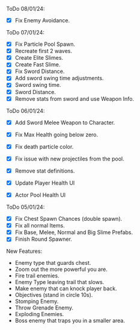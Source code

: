 ﻿ToDo 08/01/24:

- [x] Fix Enemy Avoidance.

ToDo 07/01/24:

- [x] Fix Particle Pool Spawn.
- [x] Recreate first 2 waves.
- [x] Create Elite Slimes.
- [x] Create Fast Slime.
- [x] Fix Sword Distance.
- [x] Add sword swing time adjustments.
- [x] Sword swing time.
- [x] Sword Distance.
- [x] Remove stats from sword and use Weapon Info.

ToDo 06/01/24:

- [x] Add Sword Melee Weapon to Character.
- [x] Fix Max Health going below zero.
- [x] Fix death particle color.
- [x] Fix issue with new projectiles from the pool. 
- [x] Remove stat definitions.

- [x] Update Player Health UI
- [x] Actor Pool Health UI

ToDo 05/01/24:

- [x] Fix Chest Spawn Chances (double spawn).
- [x] Fix all normal Items.
- [x] Fix Base, Melee, Normal and Big Slime Prefabs.
- [x] Finish Round Spawner.

New Features:

- Enemy type that guards chest.
- Zoom out the more powerful you are.
- Fire trail enemies.
- Enemy Type leaving trail that slows.
- Make enemy that can knock player back.
- Objectives (stand in circle 10s).
- Stomping Enemy.
- Throw Grenade Enemy.
- Exploding Enemies.
- Boss enemy that traps you in a smaller area.





